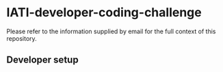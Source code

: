 # IATI-developer-coding-challenge

Please refer to the information supplied by email for the full context of this repository.

## Developer setup
```
```
